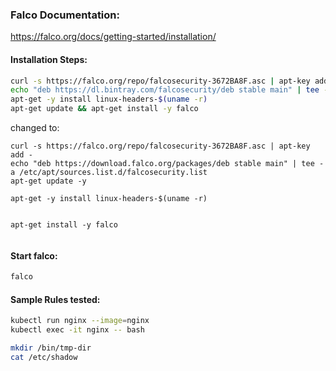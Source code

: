 ### Falco Documentation:

https://falco.org/docs/getting-started/installation/

#### Installation Steps:
```sh
curl -s https://falco.org/repo/falcosecurity-3672BA8F.asc | apt-key add -
echo "deb https://dl.bintray.com/falcosecurity/deb stable main" | tee -a /etc/apt/sources.list.d/falcosecurity.list
apt-get -y install linux-headers-$(uname -r)
apt-get update && apt-get install -y falco
```

changed to:

```
curl -s https://falco.org/repo/falcosecurity-3672BA8F.asc | apt-key add -
echo "deb https://download.falco.org/packages/deb stable main" | tee -a /etc/apt/sources.list.d/falcosecurity.list
apt-get update -y

apt-get -y install linux-headers-$(uname -r)


apt-get install -y falco


```

#### Start falco:
```sh
falco
```
#### Sample Rules tested:
```sh
kubectl run nginx --image=nginx
kubectl exec -it nginx -- bash
```
```sh
mkdir /bin/tmp-dir
cat /etc/shadow
```
